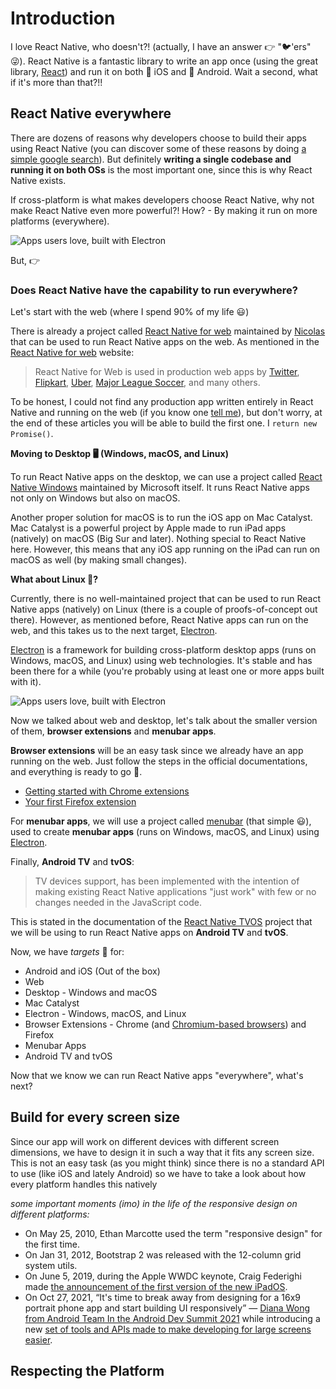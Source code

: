 # Introduction

I love React Native, who doesn't?! (actually, I have an answer 👉 "🐦'ers" 😜). React Native is a fantastic library to write an app once (using the great library, [React](https://reactjs.org/)) and run it on both 🍎 iOS and 🤖 Android. Wait a second, what if it's more than that?!!

## React Native everywhere

There are dozens of reasons why developers choose to build their apps using React Native (you can discover some of these reasons by doing [a simple google search](https://googlethatforyou.com?q=Why%20Use%20React%20Native%20for%20Your%20Mobile%20App?)). But definitely **writing a single codebase and running it on both OSs** is the most important one, since this is why React Native exists.

If cross-platform is what makes developers choose React Native, why not make React Native even more powerful?! How? - By making it run on more platforms (everywhere).

![Apps users love, built with Electron](/react-native-everywhere.jpg)

But, 👉

### Does React Native have the capability to run everywhere?

Let's start with the web (where I spend 90% of my life 😃)

There is already a project called [React Native for web](https://necolas.github.io/react-native-web/) maintained by [Nicolas](https://twitter.com/necolas) that can be used to run React Native apps on the web. As mentioned in the [React Native for web](https://necolas.github.io/react-native-web/) website:

> React Native for Web is used in production web apps by [Twitter](https://twitter.com/), [Flipkart](https://twitter.com/naqvitalha/status/969577892991549440), [Uber](https://www.youtube.com/watch?v=RV9rxrNIxnY), [Major League Soccer](https://matchcenter.mlssoccer.com/), and many others.

To be honest, I could not find any production app written entirely in React Native and running on the web (if you know one [tell me](https://twitter.com/compose/tweet?text=@yamankatby)), but don't worry, at the end of these articles you will be able to build the first one. I `return new Promise()`.

**Moving to Desktop 🖥 (Windows, macOS, and Linux)**

To run React Native apps on the desktop, we can use a project called [React Native Windows](https://microsoft.github.io/react-native-windows/) maintained by Microsoft itself. It runs React Native apps not only on Windows but also on macOS.

Another proper solution for macOS is to run the iOS app on Mac Catalyst. Mac Catalyst is a powerful project by Apple made to run iPad apps (natively) on macOS (Big Sur and later). Nothing special to React Native here. However, this means that any iOS app running on the iPad can run on macOS as well (by making small changes).

**What about Linux 🐧?**

Currently, there is no well-maintained project that can be used to run React Native apps (natively) on Linux (there is a couple of proofs-of-concept out there). However, as mentioned before, React Native apps can run on the web, and this takes us to the next target, [Electron](https://electronjs.org/).

[Electron](https://electronjs.org/) is a framework for building cross-platform desktop apps (runs on Windows, macOS, and Linux) using web technologies. It's stable and has been there for a while (you're probably using at least one or more apps built with it).

![Apps users love, built with Electron](/electron-showcase-apps.png)

Now we talked about web and desktop, let's talk about the smaller version of them, **browser extensions** and **menubar apps**.

**Browser extensions** will be an easy task since we already have an app running on the web. Just follow the steps in the official documentations, and everything is ready to go 💨.

- [Getting started with Chrome extensions](https://developer.chrome.com/docs/extensions/mv3/getstarted/)
- [Your first Firefox extension](https://developer.mozilla.org/en-US/docs/Mozilla/Add-ons/WebExtensions/Your_first_WebExtension)

For **menubar apps**, we will use a project called [menubar](https://github.com/maxogden/menubar) (that simple 😃), used to create **menubar apps** (runs on Windows, macOS, and Linux) using [Electron](https://electronjs.org/).

Finally, **Android TV** and **tvOS**:

> TV devices support, has been implemented with the intention of making existing React Native applications "just work" with few or no changes needed in the JavaScript code.

This is stated in the documentation of the [React Native TVOS](https://github.com/react-native-tvos/react-native-tvos) project that we will be using to run React Native apps on **Android TV** and **tvOS**.

Now, we have _targets_ 🎯 for:

- Android and iOS (Out of the box)
- Web
- Desktop - Windows and macOS
- Mac Catalyst
- Electron - Windows, macOS, and Linux
- Browser Extensions - Chrome (and [Chromium-based browsers](https://wikipedia.org/wiki/Chromium_(web_browser))) and Firefox
- Menubar Apps
- Android TV and tvOS

Now that we know we can run React Native apps "everywhere", what's next?

## Build for every screen size

Since our app will work on different devices with different screen dimensions, we have to design it in such a way that it fits any screen size. This is not an easy task (as you might think) since there is no a standard API to use (like iOS and lately Android) so we have to take a look about how every platform handles this natively

_some important moments (imo) in the life of the responsive design on different platforms:_

- On May 25, 2010, Ethan Marcotte used the term "responsive design" for the first time.
- On Jan 31, 2012, Bootstrap 2 was released with the 12-column grid system utils.
- On June 5, 2019, during the Apple WWDC keynote, Craig Federighi made [the announcement of the first version of the new iPadOS](https://youtu.be/psL_5RIBqnY?t=3805).
- On Oct 27, 2021, “It's time to break away from designing for a 16x9 portrait phone app and start building UI responsively” — [Diana Wong from Android Team In the Android Dev Summit 2021](https://youtu.be/WZgR5Yf1iq8?t=1913) while introducing a new [set of tools and APIs made to make developing for large screens easier](https://developer.android.com/large-screens).

## Respecting the Platform
